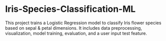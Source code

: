 # Iris-Species-Classification-ML
This project trains a Logistic Regression model to classify Iris flower species based on sepal &amp; petal dimensions. It includes data preprocessing, visualization, model training, evaluation, and a user input test feature.
